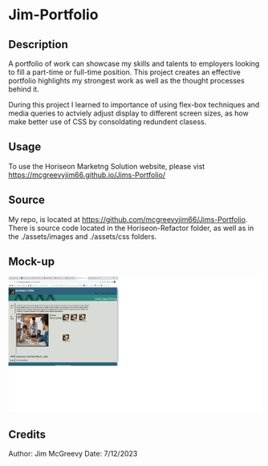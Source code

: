 # Jim-Portfolio

## Description

 A portfolio of work can showcase my skills and talents to employers looking to fill a part-time or full-time position. This project creates an effective portfolio highlights my strongest work as well as the thought processes behind it. 
 
 During this project I learned to importance of using flex-box techniques and media queries to actviely adjust display to different screen sizes, as how make better use of CSS by consoldating redundent clasess.


## Usage

To use the Horiseon Marketng Solution website, please vist <https://mcgreevyjim66.github.io/Jims-Portfolio/>

## Source

My repo, is located at <https://github.com/mcgreevyjim66/Jims-Portfolio>.
There is source code located in the Horiseon-Refactor folder, as well as in the ./assets/images and ./assets/css folders.

## Mock-up

![The Horiseon webpage includes a navigation bar, a header image, and cards with text and images at the bottom of the page.](./assets/images/portfolioscreenshot.png)


## Credits

Author: Jim McGreevy
Date:   7/12/2023


